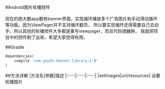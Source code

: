 #Android图片轮播控件  
<br>
现在的绝大数app都有banner界面，实现循环播放多个广告图片和手动滑动循环等功能。因为ViewPager并不支持循环翻页，
所以要实现循环还得需要自己去动手，所以其他的轮播控件大多都是重写viewpager，而且代码很臃肿。
我就把项目中的控件剔了出来，希望大家觉得有用。

##Gradle
```groovy
dependencies{
    compile 'com.youth.banner:library:1.0'
}
```
##方法详解
|方法名|参数|描述
|:---:|:---:|:---:|
|setImages|url/resources| 设置轮播图片 
